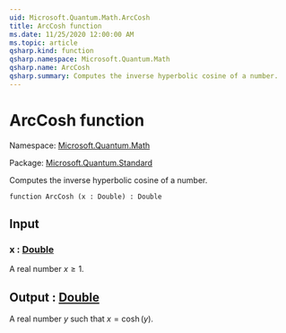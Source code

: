 ```yaml
---
uid: Microsoft.Quantum.Math.ArcCosh
title: ArcCosh function
ms.date: 11/25/2020 12:00:00 AM
ms.topic: article
qsharp.kind: function
qsharp.namespace: Microsoft.Quantum.Math
qsharp.name: ArcCosh
qsharp.summary: Computes the inverse hyperbolic cosine of a number.
---
```


# ArcCosh function

Namespace: [Microsoft.Quantum.Math](xref:Microsoft.Quantum.Math)

Package: [Microsoft.Quantum.Standard](https://nuget.org/packages/Microsoft.Quantum.Standard)


Computes the inverse hyperbolic cosine of a number.

```qsharp
function ArcCosh (x : Double) : Double
```


## Input

### x : [Double](xref:microsoft.quantum.user-guide.language.types)

A real number $x\geq 1$.



## Output : [Double](xref:microsoft.quantum.user-guide.language.types)

A real number $y$ such that $x = \cosh(y)$.